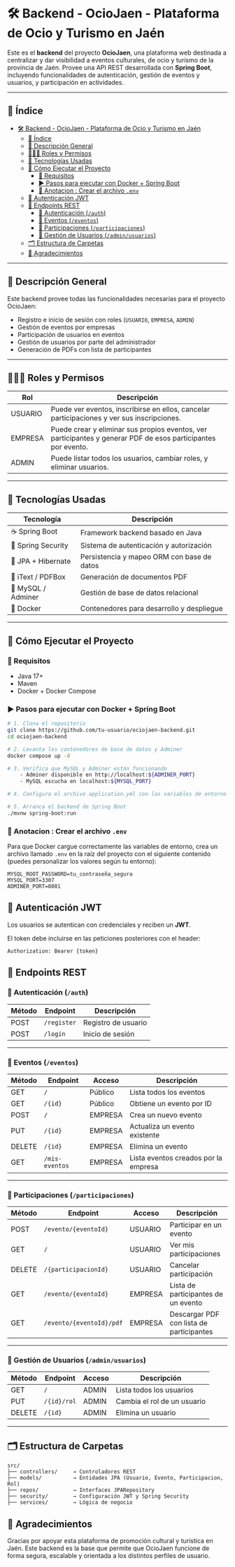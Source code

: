 # 🛠️ Backend - OcioJaen - Plataforma de Ocio y Turismo en Jaén

Este es el **backend** del proyecto **OcioJaen**, una plataforma web destinada a centralizar y dar visibilidad a eventos culturales, de ocio y turismo de la provincia de Jaén. Provee una API REST desarrollada con **Spring Boot**, incluyendo funcionalidades de autenticación, gestión de eventos y usuarios, y participación en actividades.

---

## 📌 Índice

- [🛠️ Backend - OcioJaen - Plataforma de Ocio y Turismo en Jaén](#️-backend---ociojaen---plataforma-de-ocio-y-turismo-en-jaén)
  - [📌 Índice](#-índice)
  - [🎯 Descripción General](#-descripción-general)
  - [🧑‍🤝‍🧑 Roles y Permisos](#-roles-y-permisos)
  - [🧠 Tecnologías Usadas](#-tecnologías-usadas)
  - [🚀 Cómo Ejecutar el Proyecto](#-cómo-ejecutar-el-proyecto)
    - [🔧 Requisitos](#-requisitos)
    - [▶️ Pasos para ejecutar con Docker + Spring Boot](#️-pasos-para-ejecutar-con-docker--spring-boot)
    - [📝 Anotacion : Crear el archivo `.env`](#-anotacion--crear-el-archivo-env)
  - [🔐 Autenticación JWT](#-autenticación-jwt)
  - [📂 Endpoints REST](#-endpoints-rest)
    - [🔐 Autenticación (`/auth`)](#-autenticación-auth)
    - [📅 Eventos (`/eventos`)](#-eventos-eventos)
    - [🧾 Participaciones (`/participaciones`)](#-participaciones-participaciones)
    - [👮 Gestión de Usuarios (`/admin/usuarios`)](#-gestión-de-usuarios-adminusuarios)
  - [🗂️ Estructura de Carpetas](#️-estructura-de-carpetas)
  - [🤝 Agradecimientos](#-agradecimientos)

---

## 🎯 Descripción General

Este backend provee todas las funcionalidades necesarias para el proyecto OcioJaen:

- Registro e inicio de sesión con roles (`USUARIO`, `EMPRESA`, `ADMIN`)
- Gestión de eventos por empresas
- Participación de usuarios en eventos
- Gestión de usuarios por parte del administrador
- Generación de PDFs con lista de participantes

---

## 🧑‍🤝‍🧑 Roles y Permisos

| Rol     | Descripción                                                                 |
|---------|------------------------------------------------------------------------------|
| USUARIO | Puede ver eventos, inscribirse en ellos, cancelar participaciones y ver sus inscripciones. |
| EMPRESA | Puede crear y eliminar sus propios eventos, ver participantes y generar PDF de esos participantes por evento. |
| ADMIN   | Puede listar todos los usuarios, cambiar roles, y eliminar usuarios.        |

---

## 🧠 Tecnologías Usadas

| Tecnología         | Descripción                               |
|--------------------|-------------------------------------------|
| ☕ Spring Boot      | Framework backend basado en Java          |
| 🔐 Spring Security | Sistema de autenticación y autorización   |
| 💾 JPA + Hibernate | Persistencia y mapeo ORM con base de datos|
| 📄 iText / PDFBox  | Generación de documentos PDF              |
| 🐬 MySQL / Adminer | Gestión de base de datos relacional       |
| 🐳 Docker          | Contenedores para desarrollo y despliegue |

---

## 🚀 Cómo Ejecutar el Proyecto

### 🔧 Requisitos

- Java 17+
- Maven
- Docker + Docker Compose

### ▶️ Pasos para ejecutar con Docker + Spring Boot

```bash
# 1. Clona el repositorio
git clone https://github.com/tu-usuario/ociojaen-backend.git
cd ociojaen-backend

# 2. Levanta los contenedores de base de datos y Adminer
docker compose up -d

# 3. Verifica que MySQL y Adminer están funcionando
    - Adminer disponible en http://localhost:${ADMINER_PORT}
    - MySQL escucha en localhost:${MYSQL_PORT}

# 4. Configura el archivo application.yml con las variables de entorno o credenciales de tu base de datos

# 5. Arranca el backend de Spring Boot
./mvnw spring-boot:run
```

### 📝 Anotacion : Crear el archivo `.env`

Para que Docker cargue correctamente las variables de entorno, crea un archivo llamado `.env` en la raíz del proyecto con el siguiente contenido (puedes personalizar los valores según tu entorno):

```env
MYSQL_ROOT_PASSWORD=tu_contraseña_segura
MYSQL_PORT=3307
ADMINER_PORT=8081
``` 

## 🔐 Autenticación JWT

Los usuarios se autentican con credenciales y reciben un **JWT**.

El token debe incluirse en las peticiones posteriores con el header:

```http
Authorization: Bearer {token}
```

## 📂 Endpoints REST

### 🔐 Autenticación (`/auth`)

| Método | Endpoint     | Descripción         |
|--------|--------------|---------------------|
| POST   | `/register`  | Registro de usuario |
| POST   | `/login`     | Inicio de sesión    |

---

### 📅 Eventos (`/eventos`)

| Método | Endpoint           | Acceso   | Descripción                               |
|--------|--------------------|----------|-------------------------------------------|
| GET    | `/`                | Público  | Lista todos los eventos                   |
| GET    | `/{id}`            | Público  | Obtiene un evento por ID                  |
| POST   | `/`                | EMPRESA  | Crea un nuevo evento                      |
| PUT    | `/{id}`            | EMPRESA  | Actualiza un evento existente             |
| DELETE | `/{id}`            | EMPRESA  | Elimina un evento                         |
| GET    | `/mis-eventos`     | EMPRESA  | Lista eventos creados por la empresa      |

---

### 🧾 Participaciones (`/participaciones`)

| Método | Endpoint                             | Acceso   | Descripción                              |
|--------|--------------------------------------|----------|------------------------------------------|
| POST   | `/evento/{eventoId}`                | USUARIO  | Participar en un evento                  |
| GET    | `/`                                  | USUARIO  | Ver mis participaciones                  |
| DELETE | `/{participacionId}`                 | USUARIO  | Cancelar participación                   |
| GET    | `/evento/{eventoId}`                 | EMPRESA  | Lista de participantes de un evento      |
| GET    | `/evento/{eventoId}/pdf`             | EMPRESA  | Descargar PDF con lista de participantes |

---

### 👮 Gestión de Usuarios (`/admin/usuarios`)

| Método | Endpoint         | Acceso | Descripción                |
|--------|------------------|--------|----------------------------|
| GET    | `/`              | ADMIN  | Lista todos los usuarios   |
| PUT    | `/{id}/rol`      | ADMIN  | Cambia el rol de un usuario|
| DELETE | `/{id}`          | ADMIN  | Elimina un usuario         |

---

## 🗂️ Estructura de Carpetas

```text
src/
├── controllers/     → Controladores REST
├── models/          → Entidades JPA (Usuario, Evento, Participacion, Rol)
├── repos/           → Interfaces JPARepository
├── security/        → Configuración JWT y Spring Security
├── services/        → Lógica de negocio
```

## 🤝 Agradecimientos

Gracias por apoyar esta plataforma de promoción cultural y turística en Jaén.
Este backend es la base que permite que OcioJaen funcione de forma segura, escalable y orientada a los distintos perfiles de usuario.